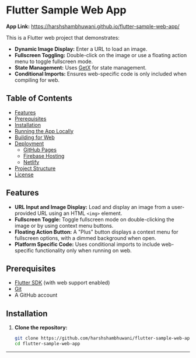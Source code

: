 # Flutter Sample Web App
**App Link:** https://harshshambhuwani.github.io/flutter-sample-web-app/


This is a Flutter web project that demonstrates:
- **Dynamic Image Display:** Enter a URL to load an image.
- **Fullscreen Toggling:** Double-click on the image or use a floating action menu to toggle fullscreen mode.
- **State Management:** Uses [GetX](https://pub.dev/packages/get) for state management.
- **Conditional Imports:** Ensures web-specific code is only included when compiling for web.

## Table of Contents

- [Features](#features)
- [Prerequisites](#prerequisites)
- [Installation](#installation)
- [Running the App Locally](#running-the-app-locally)
- [Building for Web](#building-for-web)
- [Deployment](#deployment)
  - [GitHub Pages](#github-pages)
  - [Firebase Hosting](#firebase-hosting)
  - [Netlify](#netlify)
- [Project Structure](#project-structure)
- [License](#license)

## Features

- **URL Input and Image Display:** Load and display an image from a user-provided URL using an HTML `<img>` element.
- **Fullscreen Toggle:** Toggle fullscreen mode on double-clicking the image or by using context menu buttons.
- **Floating Action Button:** A "Plus" button displays a context menu for fullscreen options, with a dimmed background when open.
- **Platform Specific Code:** Uses conditional imports to include web-specific functionality only when running on web.

## Prerequisites

- [Flutter SDK](https://flutter.dev/docs/get-started/install) (with web support enabled)
- [Git](https://git-scm.com/downloads)
- A GitHub account

## Installation

1. **Clone the repository:**

   ```bash
   git clone https://github.com/harshshambhuwani/flutter-sample-web-app.git
   cd flutter-sample-web-app
****
